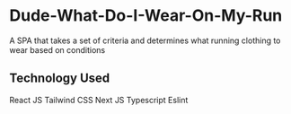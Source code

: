 # Dude-What-Do-I-Wear-On-My-Run

A SPA that takes a set of criteria and determines what running clothing to wear based on conditions

## Technology Used

React JS
Tailwind CSS
Next JS
Typescript
Eslint
